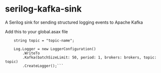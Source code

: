 # serilog-kafka-sink
A Serilog sink for sending structured logging events to Apache Kafka


Add this to your global.asax file

```string brokers = "hostname of broker";
    string topic = "topic-name";

    Log.Logger = new LoggerConfiguration()
        .WriteTo
        .Kafka(batchSizeLimit: 50, period: 1, brokers: brokers, topic: topic)
        .CreateLogger();```